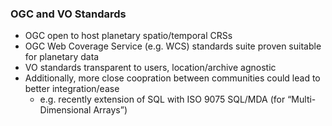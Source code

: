 ### OGC and VO Standards

- OGC open to host planetary spatio/temporal CRSs
- OGC Web Coverage Service (e.g. WCS) standards suite proven suitable for planetary data
- VO standards transparent to users, location/archive agnostic 
- Additionally, more close coopration between communities could lead to better integration/ease
	- e.g. recently extension of SQL with ISO 9075 SQL/MDA (for “Multi-Dimensional Arrays”)